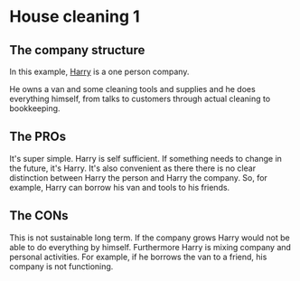 # House cleaning 1

## The company structure

In this example, [Harry](src/main/java/dja/housecleaning/Harry.java) is a one person company. 

He owns a van and some cleaning tools and supplies and he does everything himself, from talks to customers through actual cleaning to bookkeeping.  

## The PROs 

It's super simple. Harry is self sufficient. If something needs to change in the future, it's Harry. It's also convenient as there there is no clear distinction between Harry the person and Harry the company. So, for example, Harry can borrow his van and tools to his friends.

## The CONs

This is not sustainable long term. If the company grows Harry would not be able to do everything by himself. Furthermore Harry is mixing company and personal activities. For example, if he borrows the van to a friend, his company is not functioning.  

